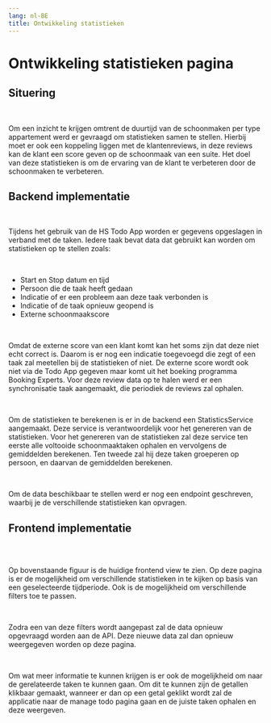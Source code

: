 ```yaml
---
lang: nl-BE
title: Ontwikkeling statistieken
---
```


# Ontwikkeling statistieken pagina

## Situering
<br>

Om een inzicht te krijgen omtrent de duurtijd van de schoonmaken per type appartement werd er gevraagd om statistieken samen te stellen. Hierbij moet er ook een koppeling liggen met de klantenreviews, in deze reviews kan de klant een score geven op de schoonmaak van een suite. Het doel van deze statistieken is om de ervaring van de klant te verbeteren door de schoonmaken te verbeteren. 

## Backend implementatie
<br>

Tijdens het gebruik van de HS Todo App worden er gegevens opgeslagen in verband met de taken. Iedere taak bevat data dat gebruikt kan worden om statistieken op te stellen zoals:

<br>

- Start en Stop datum en tijd 
- Persoon die de taak heeft gedaan 
- Indicatie of er een probleem aan deze taak verbonden is 
- Indicatie of de taak opnieuw geopend is 
- Externe schoonmaakscore 

<br>

Omdat de externe score van een klant komt kan het soms zijn dat deze niet echt correct is. Daarom is er nog een indicatie toegevoegd die zegt of een taak zal meetellen bij de statistieken of niet. De externe score wordt ook niet via de Todo App gegeven maar komt uit het boeking programma Booking Experts. Voor deze review data op te halen werd er een synchronisatie taak aangemaakt, die periodiek de reviews zal ophalen. 

<br>

Om de statistieken te berekenen is er in de backend een StatisticsService aangemaakt. Deze service is verantwoordelijk voor het genereren van de statistieken. Voor het genereren van de statistieken zal deze service ten eerste alle voltooide schoonmaaktaken ophalen en vervolgens de gemiddelden berekenen. Ten tweede zal hij deze taken groeperen op persoon, en daarvan de gemiddelden berekenen. 

<br>

Om de data beschikbaar te stellen werd er nog een endpoint geschreven, waarbij je de verschillende statistieken kan opvragen. 

## Frontend implementatie
<br>

<Image
    light="/img/Light/Statistics.png"
    dark="/img/Dark/StatisticsDark.png"
/>

Op bovenstaande figuur is de huidige frontend view te zien. Op deze pagina is er de mogelijkheid om verschillende statistieken in te kijken op basis van een geselecteerde tijdperiode. Ook is de mogelijkheid om verschillende filters toe te passen.  

<br>

Zodra een van deze filters wordt aangepast zal de data opnieuw opgevraagd worden aan de API. Deze nieuwe data zal dan opnieuw weergegeven worden op deze pagina. 

<br>

Om wat meer informatie te kunnen krijgen is er ook de mogelijkheid om naar de gerelateerde taken te kunnen gaan. Om dit te kunnen zijn de getallen klikbaar gemaakt, wanneer er dan op een getal geklikt wordt zal de applicatie naar de manage todo pagina gaan en de juiste taken ophalen en deze weergeven.
